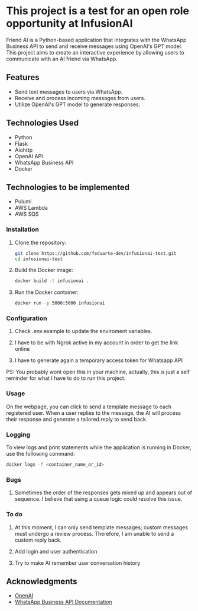 
# This project is a test for an open role opportunity at InfusionAI

Friend AI is a Python-based application that integrates with the WhatsApp Business API to send and receive messages using OpenAI's GPT model. This project aims to create an interactive experience by allowing users to communicate with an AI friend via WhatsApp.

## Features

- Send text messages to users via WhatsApp.
- Receive and process incoming messages from users.
- Utilize OpenAI's GPT model to generate responses.

## Technologies Used

- Python
- Flask
- Aiohttp
- OpenAI API
- WhatsApp Business API
- Docker

## Technologies to be implemented
- Pulumi
- AWS Lambda
- AWS SQS

### Installation

1. Clone the repository:

   ```bash
   git clone https://github.com/feduarte-dev/infusionai-test.git
   cd infusionai-test
   

2. Build the Docker image:

   ```bash
   docker build -t infusionai .
   ```

3. Run the Docker container:

   ```bash
   docker run -p 5000:5000 infusionai
   ```

### Configuration

1. Check .env.example to update the enviroment variables.

2. I have to be with Ngrok active in my account in order to get the link online

3. I have to generate again a temporary access token for Whatsapp API

PS: You probably wont open this in your machine, actually, this is just a self reminder for what I have to do to run this project.

### Usage

On the webpage, you can click to send a template message to each registered user. When a user replies to the message, the AI will process their response and generate a tailored reply to send back.

### Logging

To view logs and print statements while the application is running in Docker, use the following command:

```bash
docker logs -f <container_name_or_id>
```

### Bugs
1. Sometimes the order of the responses gets mixed up and appears out of sequence. I believe that using a queue logic could resolve this issue.


### To do

1. At this moment, I can only send template messages; custom messages must undergo a review process. Therefore, I am unable to send a custom reply back.

2. Add login and user authentication

3. Try to make AI remember user conversation history


## Acknowledgments

- [OpenAI](https://openai.com/)
- [WhatsApp Business API Documentation](https://developers.facebook.com/docs/whatsapp)
